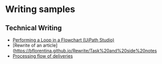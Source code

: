 # Writing samples

## Technical Writing

* [Performing a Loop in a Flowchart (UiPath Studio)](https://bflorentina.github.io/Performing%20a%20Loop%20in%20a%20Flowchart%20(UiPath%20Studio))
* [Rewrite of an article](https://bflorentina.github.io/Rewrite/Task%20and%20side%20notes
* [Processing flow of deliveries](https://bflorentina.github.io/Rewrite/Processing%20flow%20of%deliveries)
